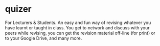 quizer
======

For Lecturers &amp; Students. An easy and fun way of revising whatever you have learnt or taught in class. You get to network and discuss with your peers while revising, you can get the revision material off-line (for print) or to your Google Drive, and many more.
